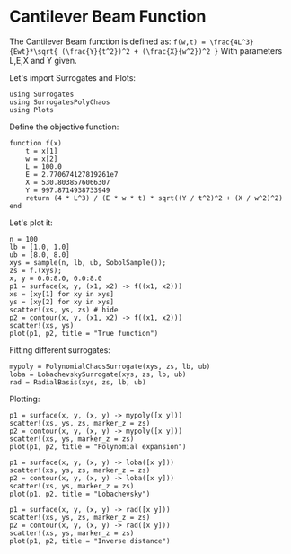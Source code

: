 # Cantilever Beam Function

The Cantilever Beam function is defined as:
``f(w,t) = \frac{4L^3}{Ewt}*\sqrt{ (\frac{Y}{t^2})^2 + (\frac{X}{w^2})^2 }``
With parameters L,E,X and Y given.

Let's import Surrogates and Plots:

```@example beam
using Surrogates
using SurrogatesPolyChaos
using Plots
```

Define the objective function:

```@example beam
function f(x)
    t = x[1]
    w = x[2]
    L = 100.0
    E = 2.770674127819261e7
    X = 530.8038576066307
    Y = 997.8714938733949
    return (4 * L^3) / (E * w * t) * sqrt((Y / t^2)^2 + (X / w^2)^2)
end
```

Let's plot it:

```@example beam
n = 100
lb = [1.0, 1.0]
ub = [8.0, 8.0]
xys = sample(n, lb, ub, SobolSample());
zs = f.(xys);
x, y = 0.0:8.0, 0.0:8.0
p1 = surface(x, y, (x1, x2) -> f((x1, x2)))
xs = [xy[1] for xy in xys]
ys = [xy[2] for xy in xys]
scatter!(xs, ys, zs) # hide
p2 = contour(x, y, (x1, x2) -> f((x1, x2)))
scatter!(xs, ys)
plot(p1, p2, title = "True function")
```

Fitting different surrogates:

```@example beam
mypoly = PolynomialChaosSurrogate(xys, zs, lb, ub)
loba = LobachevskySurrogate(xys, zs, lb, ub)
rad = RadialBasis(xys, zs, lb, ub)
```

Plotting:

```@example beam
p1 = surface(x, y, (x, y) -> mypoly([x y]))
scatter!(xs, ys, zs, marker_z = zs)
p2 = contour(x, y, (x, y) -> mypoly([x y]))
scatter!(xs, ys, marker_z = zs)
plot(p1, p2, title = "Polynomial expansion")
```

```@example beam
p1 = surface(x, y, (x, y) -> loba([x y]))
scatter!(xs, ys, zs, marker_z = zs)
p2 = contour(x, y, (x, y) -> loba([x y]))
scatter!(xs, ys, marker_z = zs)
plot(p1, p2, title = "Lobachevsky")
```

```@example beam
p1 = surface(x, y, (x, y) -> rad([x y]))
scatter!(xs, ys, zs, marker_z = zs)
p2 = contour(x, y, (x, y) -> rad([x y]))
scatter!(xs, ys, marker_z = zs)
plot(p1, p2, title = "Inverse distance")
```
